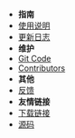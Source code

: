 - **指南**
- [使用说明](USERMANUAL.md)
- [更新日志](CHANGELOG.md)
- **维护**
- [Git Code](README.md)
- [Contributors](CONTRIBUTERS.md)
- **其他**
- [反馈](COMMENT.md)
- **友情链接**
- [下载链接](https://pan.lanzous.com/b01bfj76f)
- [源码](https://github.com/wxh0402/DNFCalculating)
